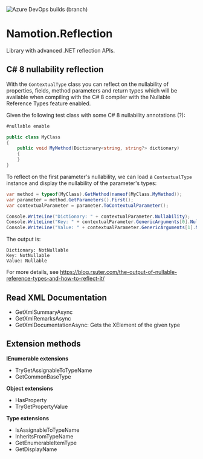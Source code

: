 ![Azure DevOps builds (branch)](https://img.shields.io/azure-devops/build/rsuter/Namotion.Reflection/16/master.svg)

# Namotion.Reflection

Library with advanced .NET reflection APIs.

## C# 8 nullability reflection

With the `ContextualType` class you can reflect on the nullability of properties, fields, method parameters and return types which will be available when compiling with the C# 8 compiler with the Nullable Reference Types feature enabled. 

Given the following test class with some C# 8 nullability annotations (?):

```csharp
#nullable enable

public class MyClass
{
    public void MyMethod(Dictionary<string, string?> dictionary)
    {
    }
}
```

To reflect on the first parameter's nullability, we can load a `ContextualType` instance and display the nullability of the parameter's types:

```csharp
var method = typeof(MyClass).GetMethod(nameof(MyClass.MyMethod));
var parameter = method.GetParameters().First();
var contextualParameter = parameter.ToContextualParameter();

Console.WriteLine("Dictionary: " + contextualParameter.Nullability);
Console.WriteLine("Key: " + contextualParameter.GenericArguments[0].Nullability);
Console.WriteLine("Value: " + contextualParameter.GenericArguments[1].Nullability);
```

The output is: 

```
Dictionary: NotNullable
Key: NotNullable
Value: Nullable
```

For more details, see https://blog.rsuter.com/the-output-of-nullable-reference-types-and-how-to-reflect-it/

## Read XML Documentation

- GetXmlSummaryAsync
- GetXmlRemarksAsync
- GetXmlDocumentationAsync: Gets the XElement of the given type

## Extension methods

**IEnumerable extensions**

- TryGetAssignableToTypeName
- GetCommonBaseType

**Object extensions**

- HasProperty
- TryGetPropertyValue

**Type extensions**

- IsAssignableToTypeName
- InheritsFromTypeName
- GetEnumerableItemType
- GetDisplayName
